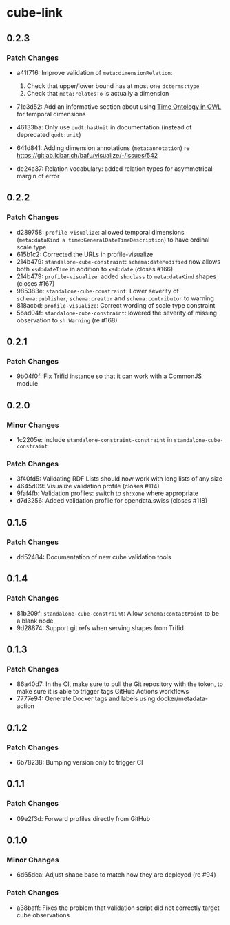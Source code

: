 # cube-link

## 0.2.3

### Patch Changes

- a41f716: Improve validation of `meta:dimensionRelation`:

  1. Check that upper/lower bound has at most one `dcterms:type`
  2. Check that `meta:relatesTo` is actually a dimension

- 71c3d52: Add an informative section about using [Time Ontology in OWL](https://www.w3.org/TR/owl-time/) for temporal dimensions
- 46133ba: Only use `qudt:hasUnit` in documentation (instead of deprecated `qudt:unit`)
- 641d841: Adding dimension annotations (`meta:annotation`) re https://gitlab.ldbar.ch/bafu/visualize/-/issues/542
- de24a37: Relation vocabulary: added relation types for asymmetrical margin of error

## 0.2.2

### Patch Changes

- d289758: `profile-visualize`: allowed temporal dimensions (`meta:dataKind a time:GeneralDateTimeDescription`) to have ordinal scale type
- 615b1c2: Corrected the URLs in profile-visualize
- 214b479: `standalone-cube-constraint`: `schema:dateModified` now allows both `xsd:dateTime` in addition to `xsd:date` (closes #166)
- 214b479: `profile-visualize`: added `sh:class` to `meta:dataKind` shapes (closes #167)
- 985383e: `standalone-cube-constraint`: Lower severity of `schema:publisher`, `schema:creator` and `schema:contributor` to warning
- 818acbd: `profile-visualize`: Correct wording of scale type constraint
- 5bad04f: `standalone-cube-constraint`: lowered the severity of missing observation to `sh:Warning` (re #168)

## 0.2.1

### Patch Changes

- 9b04f0f: Fix Trifid instance so that it can work with a CommonJS module

## 0.2.0

### Minor Changes

- 1c2205e: Include `standalone-constraint-constraint` in `standalone-cube-constraint`

### Patch Changes

- 3f40fd5: Validating RDF Lists should now work with long lists of any size
- 4645d09: Visualize validation profile (closes #114)
- 9faf4fb: Validation profiles: switch to `sh:xone` where appropriate
- d7d3256: Added validation profile for opendata.swiss (closes #118)

## 0.1.5

### Patch Changes

- dd52484: Documentation of new cube validation tools

## 0.1.4

### Patch Changes

- 81b209f: `standalone-cube-constraint`: Allow `schema:contactPoint` to be a blank node
- 9d28874: Support git refs when serving shapes from Trifid

## 0.1.3

### Patch Changes

- 86a40d7: In the CI, make sure to pull the Git repository with the token, to make sure it is able to trigger tags GitHub Actions workflows
- 7777e94: Generate Docker tags and labels using docker/metadata-action

## 0.1.2

### Patch Changes

- 6b78238: Bumping version only to trigger CI

## 0.1.1

### Patch Changes

- 09e2f3d: Forward profiles directly from GitHub

## 0.1.0

### Minor Changes

- 6d65dca: Adjust shape base to match how they are deployed (re #94)

### Patch Changes

- a38baff: Fixes the problem that validation script did not correctly target cube observations
